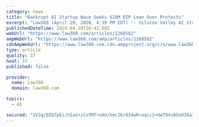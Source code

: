 ```yaml
---
category: news
title: "Bankrupt AI Startup Wave Seeks $28M DIP Loan Over Protests"
excerpt: "Law360 (April 29, 2020, 4:39 PM EDT) -- Silicon Valley AI startup Wave Computing, which was valued at over $200 million in 2018, has filed for Chapter 11 protection and asked a judge to approve a $27.9 million debtor-in-possession loan, spurring arguments by the U.S. Trustee that the loan is inappropriately backed by a venture capital firm that ..."
publishedDateTime: 2020-04-29T20:42:00Z
webUrl: "https://www.law360.com/articles/1268582"
ampWebUrl: "https://www.law360.com/amp/articles/1268582"
cdnAmpWebUrl: "https://www-law360-com.cdn.ampproject.org/c/s/www.law360.com/amp/articles/1268582"
type: article
quality: 37
heat: 37
published: false

provider:
  name: Law360
  domain: law360.com

topics:
  - AI

secured: "1V2q/DZQ7pEi/hIao+iCvfMT+vHn/kmcI6/034wR+aqcc2+UwT9Vu8OuH34a3VCQ/XfVQDWl0UV0s8jkrsMvaWvuhFL0Mxba9sMXkQcgKhUfnxvwaCU20xVkr7hkpaALWxpEdBgmWd/+v6aUMj0+ARzZz6P2kTeUHKqeoSnMeepV9xdCmwWGwMu/DUEtqATHf6dpSt/FOIV28q1bFcpLsfrCzjQo0K6Tb04do+PNuKrKwlEL6aN4qOzJ09cBNpGR04lagjpOapZ+uXMLvLS9koL0KrhgUux69txkq7JahZWXyPtPCucrA5S8T5Rsza57;P2Pv1qdiZad8fvXKm/qVuQ=="
---
```


